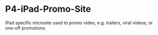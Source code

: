 P4-iPad-Promo-Site
==================

iPad specific microsite used to promo video, e.g. trailers, viral videos, or one-off promotions. 